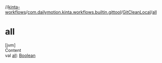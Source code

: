 //[kinta-workflows](../../../index.md)/[com.dailymotion.kinta.workflows.builtin.gittool](../index.md)/[GitCleanLocal](index.md)/[all](all.md)



# all  
[jvm]  
Content  
val [all](all.md): [Boolean](https://kotlinlang.org/api/latest/jvm/stdlib/kotlin/-boolean/index.html)  



